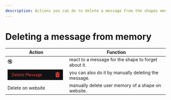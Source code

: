 ```yaml
---
description: Actions you can do to delete a message from the shapes memory. (STM)
---
```


# Deleting a message from memory

<table><thead><tr><th width="180">Action</th><th>Function</th></tr></thead><tbody><tr><td>🔇</td><td>react to a message for the shape to forget about it.</td></tr><tr><td><img src="../../.gitbook/assets/image (1) (1) (1) (1) (1) (1) (1) (1) (1) (1) (1) (1) (1) (1) (1) (1) (1) (1) (1).png" alt="" data-size="original"></td><td>you can also do it by manually deleting the message.</td></tr><tr><td>Delete on website</td><td>manually delete user memory of a shape on website.</td></tr></tbody></table>
